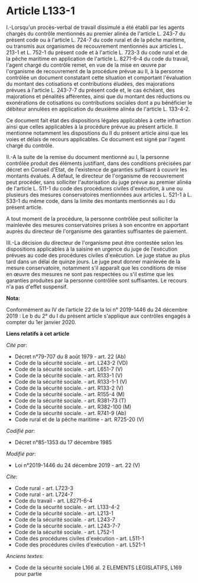 # Article L133-1

I.-Lorsqu'un procès-verbal de travail dissimulé a été établi par les agents chargés du contrôle mentionnés au premier alinéa
de l'article L. 243-7 du présent code ou à l'article L. 724-7 du code rural et de la pêche maritime, ou transmis aux
organismes de recouvrement mentionnés aux articles L. 213-1 et L. 752-1 du présent code et à l'article L. 723-3 du code rural
et de la pêche maritime en application de l'article L. 8271-6-4 du code du travail, l'agent chargé du contrôle remet, en vue
de la mise en œuvre par l'organisme de recouvrement de la procédure prévue au II, à la personne contrôlée un document
constatant cette situation et comportant l'évaluation du montant des cotisations et contributions éludées, des majorations
prévues à l'article L. 243-7-7 du présent code et, le cas échéant, des majorations et pénalités afférentes, ainsi que du
montant des réductions ou exonérations de cotisations ou contributions sociales dont a pu bénéficier le débiteur annulées en
application du deuxième alinéa de l'article L. 133-4-2.

Ce document fait état des dispositions légales applicables à cette infraction ainsi que celles applicables à la procédure
prévue au présent article. Il mentionne notamment les dispositions du II du présent article ainsi que les voies et délais de
recours applicables. Ce document est signé par l'agent chargé du contrôle.

II.-A la suite de la remise du document mentionné au I, la personne contrôlée produit des éléments justifiant, dans des
conditions précisées par décret en Conseil d'Etat, de l'existence de garanties suffisant à couvrir les montants évalués. A
défaut, le directeur de l'organisme de recouvrement peut procéder, sans solliciter l'autorisation du juge prévue au premier
alinéa de l'article L. 511-1 du code des procédures civiles d'exécution, à une ou plusieurs des mesures conservatoires
mentionnées aux articles L. 521-1 à L. 533-1 du même code, dans la limite des montants mentionnés au I du présent article.

A tout moment de la procédure, la personne contrôlée peut solliciter la mainlevée des mesures conservatoires prises à son
encontre en apportant auprès du directeur de l'organisme des garanties suffisantes de paiement.

III.-La décision du directeur de l'organisme peut être contestée selon les dispositions applicables à la saisine en urgence
du juge de l'exécution prévues au code des procédures civiles d'exécution. Le juge statue au plus tard dans un délai de
quinze jours. Le juge peut donner mainlevée de la mesure conservatoire, notamment s'il apparaît que les conditions de mise en
œuvre des mesures ne sont pas respectées ou s'il estime que les garanties produites par la personne contrôlée sont
suffisantes. Le recours n'a pas d'effet suspensif.

**Nota:**

Conformément au IV de l’article 22 de la loi n° 2019-1446 du 24 décembre 2019 : Le b du 2° du I du présent article s'applique
aux contrôles engagés à compter du 1er janvier 2020.

**Liens relatifs à cet article**

_Cité par_:

  - Décret n°79-707 du 8 août 1979 - art. 22 (Ab)
  - Code de la sécurité sociale. - art. L243-2 (VD)
  - Code de la sécurité sociale. - art. L651-7 (V)
  - Code de la sécurité sociale. - art. R133-1 (V)
  - Code de la sécurité sociale. - art. R133-1-1 (V)
  - Code de la sécurité sociale. - art. R133-2 (V)
  - Code de la sécurité sociale. - art. R155-4 (M)
  - Code de la sécurité sociale. - art. R381-73 (T)
  - Code de la sécurité sociale. - art. R382-100 (M)
  - Code de la sécurité sociale. - art. R741-9 (Ab)
  - Code rural et de la pêche maritime - art. R725-20 (V)

_Codifié par_:

  - Décret n°85-1353 du 17 décembre 1985

_Modifié par_:

  - Loi n°2019-1446 du 24 décembre 2019 - art. 22 (V)

_Cite_:

  - Code rural - art. L723-3
  - Code rural - art. L724-7
  - Code du travail - art. L8271-6-4
  - Code de la sécurité sociale. - art. L133-4-2
  - Code de la sécurité sociale. - art. L213-1
  - Code de la sécurité sociale. - art. L243-7
  - Code de la sécurité sociale. - art. L243-7-7
  - Code de la sécurité sociale. - art. L752-1
  - Code des procédures civiles d'exécution - art. L511-1
  - Code des procédures civiles d'exécution - art. L521-1

_Anciens textes_:

  - Code de la sécurité sociale L166 al. 2 ELEMENTS LEGISLATIFS, L169 pour partie
